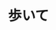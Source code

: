 ---
title: 歩いて
description: 步行，走路
kana: あるいて
pronunciation: aruite
type: 连语
pubDate: 2024-08-21 00:00:38
lessonIndex: 5
---